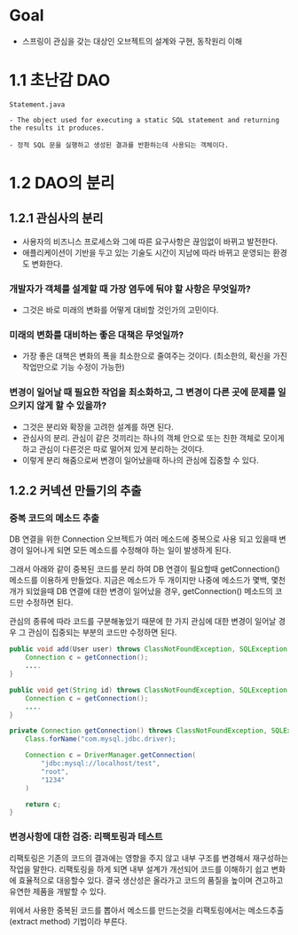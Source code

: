 # Goal
- 스프링이 관심을 갖는 대상인 오브젝트의 설계와 구현, 동작원리 이해

# 1.1 초난감 DAO

```
Statement.java

- The object used for executing a static SQL statement and returning the results it produces.

- 정적 SQL 문을 실행하고 생성된 결과를 반환하는데 사용되는 객체이다.
```

# 1.2 DAO의 분리

## 1.2.1 관심사의 분리
- 사용자의 비즈니스 프로세스와 그에 따른 요구사항은 끊임없이 바뀌고 발전한다. 
- 애플리케이션이 기반을 두고 있는 기술도 시간이 지남에 따라 바뀌고 운영되는 환경도 변화한다. 

### 개발자가 객체를 설계할 때 가장 염두에 둬야 할 사항은 무엇일까?
- 그것은 바로 미래의 변화를 어떻게 대비할 것인가의 고민이다.

### 미래의 변화를 대비하는 좋은 대책은 무엇일까?
- 가장 좋은 대책은 변화의 폭을 최소한으로 줄여주는 것이다. (최소한의, 확신을 가진 작업만으로 기능 수정이 가능한)

### 변경이 일어날 때 필요한 작업을 최소화하고, 그 변경이 다른 곳에 문제를 일으키지 않게 할 수 있을까?
- 그것은 분리와 확장을 고려한 설계를 하면 된다.
- 관심사의 분리. 관심이 같은 것끼리는 하나의 객체 안으로 또는 친한 객체로 모이게 하고 관심이 다른것은 따로 떨어져 있게 분리하는 것이다.
- 이렇게 분리 해줌으로써 변경이 일어났을때 하나의 관심에 집중할 수 있다.

## 1.2.2 커넥션 만들기의 추출

### 중복 코드의 메소드 추출
DB 연결을 위한 Connection 오브젝트가 여러 메소드에 중복으로 사용 되고 있을때 변경이 일어나게 되면 모든 메소드를 수정해야 하는 일이 발생하게 된다.

그래서 아래와 같이 중복된 코드를 분리 하여 DB 연결이 필요할때 getConnection() 메소드를 이용하게 만들었다. 지금은 메소드가 두 개이지만 나중에 메소드가 몇백, 몇천개가 되었을때 DB 연결에 대한 변경이 일어났을 경우, getConnection() 메소드의 코드만 수정하면 된다.

관심의 종류에 따라 코드를 구분해놓았기 때문에 한 가지 관심에 대한 변경이 일어날 경우 그 관심이 집중되는 부분의 코드만 수정하면 된다.

```java
public void add(User user) throws ClassNotFoundException, SQLException {
    Connection c = getConnection();
    ....
}

public void get(String id) throws ClassNotFoundException, SQLException {
    Connection c = getConnection();
    ....
}

private Connection getConnection() throws ClassNotFoundException, SQLException {
    Class.forName("com.mysql.jdbc.driver);

    Connection c = DriverManager.getConnection(
        "jdbc:mysql://localhost/test",
        "root",
        "1234"
    )

    return c;
}
```

### 변경사항에 대한 검증: 리팩토링과 테스트
리팩토링은 기존의 코드의 결과에는 영향을 주지 않고 내부 구조를 변경해서 재구성하는 작업을 말한다. 리팩토링을 하게 되면 내부 설계가 개선되어 코드를 이해하기 쉽고 변화에 효율적으로 대응할수 있다. 결국 생산성은 올라가고 코드의 품질을 높이며 견고하고 유연한 제품을 개발할 수 있다.

위에서 사용한 중복된 코드를 뽑아서 메소드를 만드는것을 리팩토링에서는 메소드추출(extract method) 기법이라 부른다.